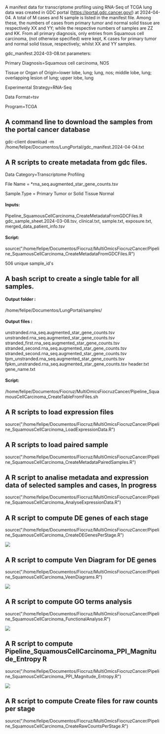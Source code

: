 A manifest data for transcriptome profiling using RNA-Seq of TCGA lung data was created in GDC portal (https://portal.gdc.cancer.gov/) at 2024-04-04. A total of M cases and N sample is listed in the manifest file. Among these, the numbers of cases from primary tumor and normal solid tissue are respectively XX and YY; while the respective numbers of samples are  ZZ and KK. From all primary diagnosis, only entries from Squamous cell carcinoma, (not otherwise specified) were kept, K cases for primary tumor and normal solid tissue, respectively; whilst XX and YY samples.

gdc_manifest.2024-03-08.txt parameters:

Primary Diagnosis=Squamous cell carcinoma, NOS

Tissue or Organ of Origin=lower lobe, lung; lung, nos; middle lobe, lung; overlapping lesion of lung; upper lobe, lung

Experimental Strategy=RNA-Seq

Data Format=tsv

Program=TCGA


## A command line to download the samples from the portal cancer database
gdc-client download -m /home/felipe/Documentos/LungPortal/gdc_manifest.2024-04-04.txt

## A R scripts to create metadata from gdc files. 
Data Category=Transcriptome Profiling

File Name    = *rna_seq.augmented_star_gene_counts.tsv

Sample.Type  = Primary Tumor or Solid Tissue Normal

#### Inputs:
Pipeline_SquamousCellCarcinoma_CreateMetadataFromGDCFiles.R
gdc_sample_sheet.2024-03-08.tsv, clinical.txt, sample.txt, exposure.txt, merged_data_patient_info.tsv

#### Script:
source("/home/felipe/Documentos/Fiocruz/MultiOmicsFiocruzCancer/Pipeline_SquamousCellCarcinoma_CreateMetadataFromGDCFiles.R")

506 unique sample_id's

## A bash script to create a single table for all samples.
#### Output folder :

/home/felipe/Documentos/LungPortal/samples/

#### Output files : 
unstranded.rna_seq.augmented_star_gene_counts.tsv 
unstranded.rna_seq.augmented_star_gene_counts.tsv 
stranded_first.rna_seq.augmented_star_gene_counts.tsv 
stranded_second.rna_seq.augmented_star_gene_counts.tsv
stranded_second.rna_seq.augmented_star_gene_counts.tsv
tpm_unstranded.rna_seq.augmented_star_gene_counts.tsv
fpkm_unstranded.rna_seq.augmented_star_gene_counts.tsv 
header.txt 
gene_name.txt

#### Script:

/home/felipe/Documentos/Fiocruz/MultiOmicsFiocruzCancer/Pipeline_SquamousCellCarcinoma_CreateTableFromFiles.sh

## A R scripts to load expression files
source("/home/felipe/Documentos/Fiocruz/MultiOmicsFiocruzCancer/Pipeline_SquamousCellCarcinoma_LoadExpressionData.R")

## A R scripts to load paired sample
source("/home/felipe/Documentos/Fiocruz/MultiOmicsFiocruzCancer/Pipeline_SquamousCellCarcinoma_CreateMetadataPairedSamples.R")

## A R script to analise metadata and expression data of selected samples and cases, In progress
source("/home/felipe/Documentos/Fiocruz/MultiOmicsFiocruzCancer/Pipeline_SquamousCellCarcinoma_AnalyseExpressionData.R")

## A R script to compute DE genes of each stage
source("/home/felipe/Documentos/Fiocruz/MultiOmicsFiocruzCancer/Pipeline_SquamousCellCarcinoma_CreateDEGenesPerStage.R")

![](https://blogger.googleusercontent.com/img/b/R29vZ2xl/AVvXsEgXa1QhEH9CX1_upuGzFWUswM4cpxefAFfrV6Kx7cm41r3ruwLZ_K-CwV3kfrJqw6aiIqw-ohJmY4RUZCXSeSzjeQPiXiFHm-UcuEwe995U8AxQJiv7vykRN22Xt9CCXLmUCxZGvuNJRFKRlZ7lX-JbL3QtUVxsz7ub4k287klv3imNjTyUWa_WxONE_uOn/s16000/Volcano_Plot_Normal_Tumor_Stage_stage_I.png)

## A R script to compute Ven Diagram for DE genes
source("/home/felipe/Documentos/Fiocruz/MultiOmicsFiocruzCancer/Pipeline_SquamousCellCarcinoma_VeenDiagrams.R")

![](https://blogger.googleusercontent.com/img/b/R29vZ2xl/AVvXsEimixyTBHoL9OwUq68Bu5vY7FjPjshuawWQLc2WeYZ_oOU91aMm5RChh-6zVJP5daMuC0_ZhhT6TiJBmGBxTVqDFdybCqAKQ2UBZTDeOomNZRyfb_nT6cNx1Nvl-dsDj0mARnqgsTm46WxBmySrfQVp_Y540n0mw4GdPSyZEFawGL74HGnTg_wEw6mA_gpy/s320/Veen_diagrams.png)

## A R script to compute GO terms analysis
source("/home/felipe/Documentos/Fiocruz/MultiOmicsFiocruzCancer/Pipeline_SquamousCellCarcinoma_FunctionalAnalyse.R")

![](https://blogger.googleusercontent.com/img/b/R29vZ2xl/AVvXsEg-mysDFmd-EqHIEeV9UKjjeWBPr0XeZkHSPaGK67xX8epdNoPaJbQS70Yyl2Mv-b5Ke9YQeMNfbuM8BDnJrs1yR5Q69ZDBkrHwFdkZnsgDV6yA4yrZw0V4g5ADW8ipVFTX_oa0kP6-UsuWyCERLl64co-zX9-6_RNxAjsmesAV-dATr52NJrBJwiZzpmWB/s3779/reducedTerms_stage_I.png)

## A R script to compute Pipeline_SquamousCellCarcinoma_PPI_Magnitude_Entropy R
source("/home/felipe/Documentos/Fiocruz/MultiOmicsFiocruzCancer/Pipeline_SquamousCellCarcinoma_PPI_Magnitude_Entropy.R")

![]([https://blogger.googleusercontent.com/img/b/R29vZ2xl/AVvXsEg-mysDFmd-EqHIEeV9UKjjeWBPr0XeZkHSPaGK67xX8epdNoPaJbQS70Yyl2Mv-b5Ke9YQeMNfbuM8BDnJrs1yR5Q69ZDBkrHwFdkZnsgDV6yA4yrZw0V4g5ADW8ipVFTX_oa0kP6-UsuWyCERLl64co-zX9-6_RNxAjsmesAV-dATr52NJrBJwiZzpmWB/s3779/reducedTerms_stage_I.png](https://blogger.googleusercontent.com/img/b/R29vZ2xl/AVvXsEginiCcg98ILcyMjHjJmkkFkohgB7LPTxYltJrN28c3ZCo4Y8HUKIu5OgELK1YFu8TWuhRexU3Mc4JsBeMtuKTAuSeKyi6eGdPzM3AOoCgc5VcT1i8Cm0VyLEsb6-GO6MvUmlJtCMzwNWoWgDAFGPUc32dn38fGHe1zXNS53jHVDyr5ULMiy-Ab12a3J_My/w640-h448/WhatsApp%20Image%202024-04-17%20at%2011.46.09.jpeg))

## A R script to compute Create files for raw counts per stage
source("/home/felipe/Documentos/Fiocruz/MultiOmicsFiocruzCancer/Pipeline_SquamousCellCarcinoma_CreateRawCountsPerStage.R")
